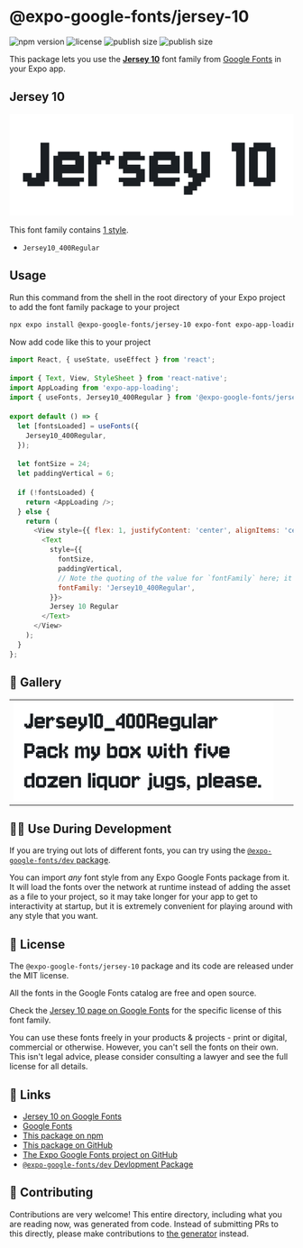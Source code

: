 # @expo-google-fonts/jersey-10

![npm version](https://flat.badgen.net/npm/v/@expo-google-fonts/jersey-10)
![license](https://flat.badgen.net/github/license/expo/google-fonts)
![publish size](https://flat.badgen.net/packagephobia/install/@expo-google-fonts/jersey-10)
![publish size](https://flat.badgen.net/packagephobia/publish/@expo-google-fonts/jersey-10)

This package lets you use the [**Jersey 10**](https://fonts.google.com/specimen/Jersey+10) font family from [Google Fonts](https://fonts.google.com/) in your Expo app.

## Jersey 10

![Jersey 10](./font-family.png)

This font family contains [1 style](#-gallery).

- `Jersey10_400Regular`

## Usage

Run this command from the shell in the root directory of your Expo project to add the font family package to your project
```sh
npx expo install @expo-google-fonts/jersey-10 expo-font expo-app-loading
```

Now add code like this to your project
```js
import React, { useState, useEffect } from 'react';

import { Text, View, StyleSheet } from 'react-native';
import AppLoading from 'expo-app-loading';
import { useFonts, Jersey10_400Regular } from '@expo-google-fonts/jersey-10';

export default () => {
  let [fontsLoaded] = useFonts({
    Jersey10_400Regular,
  });

  let fontSize = 24;
  let paddingVertical = 6;

  if (!fontsLoaded) {
    return <AppLoading />;
  } else {
    return (
      <View style={{ flex: 1, justifyContent: 'center', alignItems: 'center' }}>
        <Text
          style={{
            fontSize,
            paddingVertical,
            // Note the quoting of the value for `fontFamily` here; it expects a string!
            fontFamily: 'Jersey10_400Regular',
          }}>
          Jersey 10 Regular
        </Text>
      </View>
    );
  }
};

```

## 🔡 Gallery


||||
|-|-|-|
|![Jersey10_400Regular](./Jersey10_400Regular.ttf.png)||||


## 👩‍💻 Use During Development

If you are trying out lots of different fonts, you can try using the [`@expo-google-fonts/dev` package](https://github.com/expo/google-fonts/tree/master/font-packages/dev#readme).

You can import *any* font style from any Expo Google Fonts package from it. It will load the fonts
over the network at runtime instead of adding the asset as a file to your project, so it may take longer
for your app to get to interactivity at startup, but it is extremely convenient
for playing around with any style that you want.

## 📖 License

The `@expo-google-fonts/jersey-10` package and its code are released under the MIT license.

All the fonts in the Google Fonts catalog are free and open source.

Check the [Jersey 10 page on Google Fonts](https://fonts.google.com/specimen/Jersey+10) for the specific license of this font family.

You can use these fonts freely in your products & projects - print or digital, commercial or otherwise. However, you can't sell the fonts on their own. This isn't legal advice, please consider consulting a lawyer and see the full license for all details.

## 🔗 Links

- [Jersey 10 on Google Fonts](https://fonts.google.com/specimen/Jersey+10)
- [Google Fonts](https://fonts.google.com/)
- [This package on npm](https://www.npmjs.com/package/@expo-google-fonts/jersey-10)
- [This package on GitHub](https://github.com/expo/google-fonts/tree/master/font-packages/jersey-10)
- [The Expo Google Fonts project on GitHub](https://github.com/expo/google-fonts)
- [`@expo-google-fonts/dev` Devlopment Package](https://github.com/expo/google-fonts/tree/master/font-packages/dev)

## 🤝 Contributing

Contributions are very welcome! This entire directory, including what you are reading now, was generated from code. Instead of submitting PRs to this directly, please make contributions to [the generator](https://github.com/expo/google-fonts/tree/master/packages/generator) instead.

